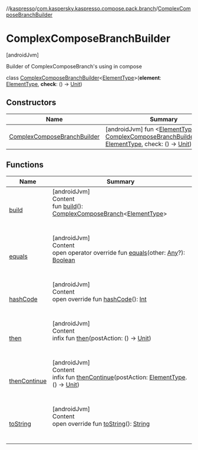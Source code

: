 //[kaspresso](../../index.md)/[com.kaspersky.kaspresso.compose.pack.branch](../index.md)/[ComplexComposeBranchBuilder](index.md)



# ComplexComposeBranchBuilder  
 [androidJvm] 

Builder of ComplexComposeBranch's using in compose

class [ComplexComposeBranchBuilder](index.md)<[ElementType](index.md)>(**element**: [ElementType](index.md), **check**: () -> [Unit](https://kotlinlang.org/api/latest/jvm/stdlib/kotlin/-unit/index.html))   


## Constructors  
  
|  Name|  Summary| 
|---|---|
| [ComplexComposeBranchBuilder](-complex-compose-branch-builder.md)|  [androidJvm] fun <[ElementType](index.md)> [ComplexComposeBranchBuilder](-complex-compose-branch-builder.md)(element: [ElementType](index.md), check: () -> [Unit](https://kotlinlang.org/api/latest/jvm/stdlib/kotlin/-unit/index.html))   <br>


## Functions  
  
|  Name|  Summary| 
|---|---|
| [build](build.md)| [androidJvm]  <br>Content  <br>fun [build](build.md)(): [ComplexComposeBranch](../-complex-compose-branch/index.md)<[ElementType](index.md)>  <br><br><br>
| [equals](https://kotlinlang.org/api/latest/jvm/stdlib/kotlin/-any/equals.html)| [androidJvm]  <br>Content  <br>open operator override fun [equals](https://kotlinlang.org/api/latest/jvm/stdlib/kotlin/-any/equals.html)(other: [Any](https://kotlinlang.org/api/latest/jvm/stdlib/kotlin/-any/index.html)?): [Boolean](https://kotlinlang.org/api/latest/jvm/stdlib/kotlin/-boolean/index.html)  <br><br><br>
| [hashCode](https://kotlinlang.org/api/latest/jvm/stdlib/kotlin/-any/hash-code.html)| [androidJvm]  <br>Content  <br>open override fun [hashCode](https://kotlinlang.org/api/latest/jvm/stdlib/kotlin/-any/hash-code.html)(): [Int](https://kotlinlang.org/api/latest/jvm/stdlib/kotlin/-int/index.html)  <br><br><br>
| [then](then.md)| [androidJvm]  <br>Content  <br>infix fun [then](then.md)(postAction: () -> [Unit](https://kotlinlang.org/api/latest/jvm/stdlib/kotlin/-unit/index.html))  <br><br><br>
| [thenContinue](then-continue.md)| [androidJvm]  <br>Content  <br>infix fun [thenContinue](then-continue.md)(postAction: [ElementType](index.md).() -> [Unit](https://kotlinlang.org/api/latest/jvm/stdlib/kotlin/-unit/index.html))  <br><br><br>
| [toString](https://kotlinlang.org/api/latest/jvm/stdlib/kotlin/-any/to-string.html)| [androidJvm]  <br>Content  <br>open override fun [toString](https://kotlinlang.org/api/latest/jvm/stdlib/kotlin/-any/to-string.html)(): [String](https://kotlinlang.org/api/latest/jvm/stdlib/kotlin/-string/index.html)  <br><br><br>

